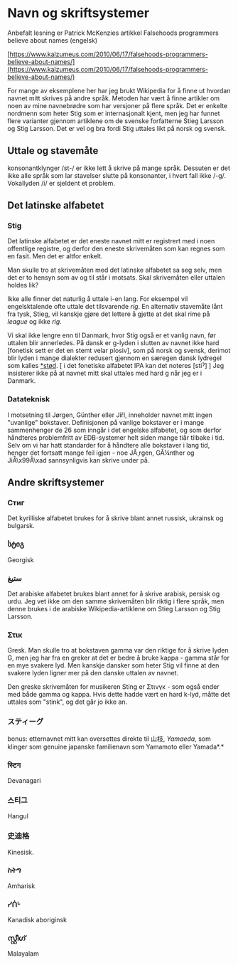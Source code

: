 # Navn og skriftsystemer

Anbefalt lesning er Patrick McKenzies artikkel Falsehoods programmers believe about names (engelsk)

[https://www.kalzumeus.com/2010/06/17/falsehoods-programmers-believe-about-names/](https://www.kalzumeus.com/2010/06/17/falsehoods-programmers-believe-about-names/)

For mange av eksemplene her har jeg brukt Wikipedia for å finne ut hvordan navnet mitt skrives på andre språk. Metoden har vært å finne artikler om noen av mine navnebrødre som har versjoner på flere språk. Det er enkelte nordmenn som heter Stig som er internasjonalt kjent, men jeg har funnet flere varianter gjennom artiklene om de svenske forfatterne Stieg Larsson og Stig Larsson. Det er vel og bra fordi Stig uttales likt på norsk og svensk.

## Uttale og stavemåte

konsonantklynger /st-/ er ikke lett å skrive på mange språk. Dessuten er det ikke alle språk som lar stavelser slutte på konsonanter, i hvert fall ikke /-g/. Vokallyden /i/ er sjeldent et problem.

## Det latinske alfabetet

### Stig

Det latinske alfabetet er det eneste navnet mitt er registrert med i noen offentlige registre, og derfor den eneste skrivemåten som kan regnes som en fasit. Men det er altfor enkelt.

Man skulle tro at skrivemåten med det latinske alfabetet sa seg selv, men det er to hensyn som av og til står i motsats. Skal skrivemåten eller uttalen holdes lik?

Ikke alle finner det naturlig å uttale i-en lang. For eksempel vil engelsktalende ofte uttale det tilsvarende _rig_. En alternativ stavemåte lånt fra tysk, Stieg, vil kanskje gjøre det lettere å gjette at det skal rime på _league_ og ikke _rig_.

Vi skal ikke lengre enn til Danmark, hvor Stig også er et vanlig navn, før
uttalen blir annerledes. På dansk er g-lyden i slutten av navnet ikke hard
[fonetisk sett er det en stemt velar plosiv], som på norsk og svensk, derimot
blir lyden i mange dialekter redusert gjennom en særegen dansk lydregel som
kalles
[\*stød](https://denstoredanske.lex.dk/st%C3%B8d_-_sprogvidenskabeligt_begreb).
[ i det fonetiske alfabetet IPA kan det noteres [stiˀ] ] Jeg insisterer ikke på
at navnet mitt skal uttales med hard g når jeg er i Danmark.

### Datateknisk

I motsetning til Jørgen, Günther eller Jiří, inneholder navnet mitt ingen "uvanlige" bokstaver. Definisjonen på vanlige bokstaver er i mange sammenhenger de 26 som inngår i det engelske alfabetet, og som derfor håndteres problemfritt av EDB-systemer helt siden mange tiår tilbake i tid. Selv om vi har hatt standarder for å håndtere alle bokstaver i lang tid, henger det fortsatt mange feil igjen - noe JÃ¸rgen, GÃ¼nther og JiÅ\x99Ã\xad sannsynligvis kan skrive under på.

## Andre skriftsystemer

### Стиг

Det kyrilliske alfabetet brukes for å skrive blant annet russisk, ukrainsk og bulgarsk.

### სტიგ

Georgisk

### ستيغ

Det arabiske alfabetet brukes blant annet for å skrive arabisk, persisk og urdu. Jeg vet ikke om den samme skrivemåten blir riktig i flere språk, men denne brukes i de arabiske Wikipedia-artiklene om Stieg Larsson og Stig Larsson.

### Στικ

Gresk. Man skulle tro at bokstaven gamma var den riktige for å skrive lyden G, men jeg har fra en greker at det er bedre å bruke kappa - gamma står for en mye svakere lyd. Men kanskje dansker som heter Stig vil finne at den svakere lyden ligner mer på den danske uttalen av navnet.

Den greske skrivemåten for musikeren Sting er Στινγκ - som også ender med både gamma og kappa. Hvis dette hadde vært en hard k-lyd, måtte det uttales som "stink", og det går jo ikke an.

### スティーグ

bonus: etternavnet mitt kan oversettes direkte til 山枝, _Yamaeda_, som klinger som genuine japanske familienavn som Yamamoto eller Yamada*.*

### स्टिग

Devanagari

### 스티그

Hangul

### 史迪格

Kinesisk.

### ስትግ

Amharisk

### ᓯᑏᒡ

Kanadisk aboriginsk

### സ്റ്റീഗ്

Malayalam
